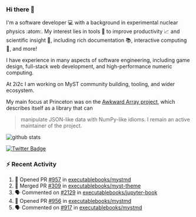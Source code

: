 ### Hi there 👋 

I'm a software developer 💻 with a background in experimental nuclear physics :atom:. My interest lies in tools :wrench: to improve productivity :chart_with_upwards_trend: and scientific insight :telescope:, including rich documentation 📚, interactive computing 🧮, and more! 

I have experience in many aspects of software engineering, including game design, full-stack web development, and high-performance numeric computing. 

At 2i2c I am working on MyST community building, tooling, and wider ecosystem. 

My main focus at Princeton was on the [Awkward Array project](awkward-array.org/), which describes itself as a library that can 
> manipulate JSON-like data with NumPy-like idioms. I remain an active maintainer of the project. 

![github stats](https://github-readme-stats.vercel.app/api?username=agoose77&show_icons=true&hide_rank=true&hide_title=true&bg_color=30,e76445,904e95&text_color=efe3ec&icon_color=efe3ec)
<!--
**agoose77/agoose77** is a ✨ _special_ ✨ repository because its `README.md` (this file) appears on your GitHub profile.

Here are some ideas to get you started:

- 🔭 I’m currently working on ...
- 🌱 I’m currently learning ...
- 👯 I’m looking to collaborate on ...
- 🤔 I’m looking for help with ...
- 💬 Ask me about ...
- 📫 How to reach me: ...
- 😄 Pronouns: ...
- ⚡ Fun fact: ...
-->

[![Twitter Badge](https://img.shields.io/twitter/follow/agoose77?style=flat-square&logo=Twitter&logoColor=white&color=cornflowerblue)](https://twitter.com/agoose77)

### :zap: Recent Activity

<!--START_SECTION:activity-->
1. 💪 Opened PR [#957](https://github.com/executablebooks/mystmd/pull/957) in [executablebooks/mystmd](https://github.com/executablebooks/mystmd)
2. 🎉 Merged PR [#309](https://github.com/executablebooks/myst-theme/pull/309) in [executablebooks/myst-theme](https://github.com/executablebooks/myst-theme)
3. 🗣 Commented on [#2129](https://github.com/executablebooks/jupyter-book/pull/2129#issuecomment-1978983409) in [executablebooks/jupyter-book](https://github.com/executablebooks/jupyter-book)
4. 💪 Opened PR [#956](https://github.com/executablebooks/mystmd/pull/956) in [executablebooks/mystmd](https://github.com/executablebooks/mystmd)
5. 🗣 Commented on [#917](https://github.com/executablebooks/mystmd/pull/917#issuecomment-1978910292) in [executablebooks/mystmd](https://github.com/executablebooks/mystmd)
<!--END_SECTION:activity-->
